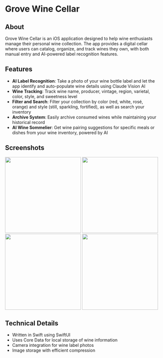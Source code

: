 # Grove Wine Cellar

## About

Grove Wine Cellar is an iOS application designed to help wine enthusiasts manage their personal wine collection. The app provides a digital cellar where users can catalog, organize, and track wines they own, with both manual entry and AI-powered label recognition features.

## Features

- **AI Label Recognition**: Take a photo of your wine bottle label and let the app identify and auto-populate wine details using Claude Vision AI
- **Wine Tracking**: Track wine name, producer, vintage, region, varietal, color, style, and sweetness level
- **Filter and Search**: Filter your collection by color (red, white, rosé, orange) and style (still, sparkling, fortified), as well as search your inventory
- **Archive System**: Easily archive consumed wines while maintaining your historical record
- **AI Wine Sommelier**: Get wine pairing suggestions for specific meals or dishes from your wine inventory, powered by AI

## Screenshots

<img src="https://github.com/user-attachments/assets/574f137c-2d49-4f5b-b347-a5a175b2320b" width="250"> <img src="https://github.com/user-attachments/assets/60550aa1-b602-4f1e-b282-a107e7dbc2db" width="250"> <img src="https://github.com/user-attachments/assets/1c6b2411-8509-419e-bb41-338f11788ac6" width="250">
<img src="https://github.com/user-attachments/assets/f8305551-9cfd-42cd-8d2e-994c4e6d6a61" width="250">



## Technical Details

- Written in Swift using SwiftUI
- Uses Core Data for local storage of wine information
- Camera integration for wine label photos
- Image storage with efficient compression
